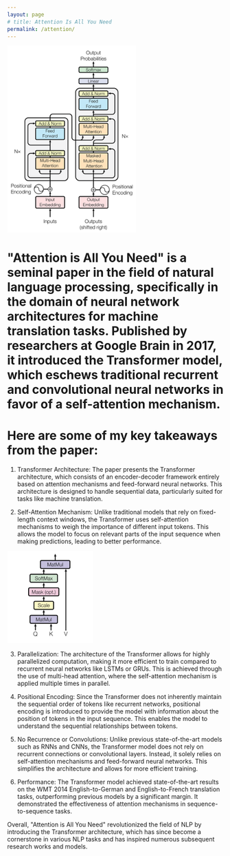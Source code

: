 ```yaml
---
layout: page
# title: Attention Is All You Need
permalink: /attention/
---
```


<img src="../resources/transformer.png" width=300 class="center">

# "Attention is All You Need" is a seminal paper in the field of natural language processing, specifically in the domain of neural network architectures for machine translation tasks. Published by researchers at Google Brain in 2017, it introduced the Transformer model, which eschews traditional recurrent and convolutional neural networks in favor of a self-attention mechanism.


# Here are some of my key takeaways from the paper:

1. Transformer Architecture: The paper presents the Transformer architecture, which consists of an encoder-decoder framework entirely based on attention mechanisms and feed-forward neural networks. This architecture is designed to handle sequential data, particularly suited for tasks like machine translation.

2. Self-Attention Mechanism: Unlike traditional models that rely on fixed-length context windows, the Transformer uses self-attention mechanisms to weigh the importance of different input tokens. This allows the model to focus on relevant parts of the input sequence when making predictions, leading to better performance.

<img src="../resources/attention.png" width=200 class="center">

3. Parallelization: The architecture of the Transformer allows for highly parallelized computation, making it more efficient to train compared to recurrent neural networks like LSTMs or GRUs. This is achieved through the use of multi-head attention, where the self-attention mechanism is applied multiple times in parallel.

4. Positional Encoding: Since the Transformer does not inherently maintain the sequential order of tokens like recurrent networks, positional encoding is introduced to provide the model with information about the position of tokens in the input sequence. This enables the model to understand the sequential relationships between tokens.

5. No Recurrence or Convolutions: Unlike previous state-of-the-art models such as RNNs and CNNs, the Transformer model does not rely on recurrent connections or convolutional layers. Instead, it solely relies on self-attention mechanisms and feed-forward neural networks. This simplifies the architecture and allows for more efficient training.

6. Performance: The Transformer model achieved state-of-the-art results on the WMT 2014 English-to-German and English-to-French translation tasks, outperforming previous models by a significant margin. It demonstrated the effectiveness of attention mechanisms in sequence-to-sequence tasks.

Overall, "Attention is All You Need" revolutionized the field of NLP by introducing the Transformer architecture, which has since become a cornerstone in various NLP tasks and has inspired numerous subsequent research works and models.